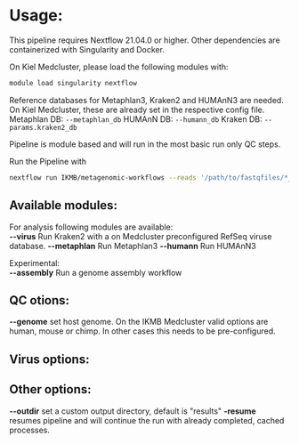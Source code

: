 # Usage:

This pipeline requires Nextflow 21.04.0 or higher. Other dependencies are containerized with Singularity and Docker.<br />

On Kiel Medcluster, please load the following modules with:
```bash
module load singularity nextflow
```

Reference databases for Metaphlan3, Kraken2 and HUMAnN3 are needed. On Kiel Medcluster, these are already set in the respective config file.
Metaphlan DB: `--metaphlan_db`
HUMAnN DB:    `--humann_db`
Kraken DB:    `--params.kraken2_db`

Pipeline is module based and will run in the most basic run only QC steps.

Run the Pipeline with<br />
```bash
nextflow run IKMB/metagenomic-workflows --reads '/path/to/fastqfiles/*_R{1,2}_001.fastq.gz'
```
## Available modules:
For analysis following modules are available:<br />
**--virus** Run Kraken2 with a on Medcluster preconfigured RefSeq viruse database.
**--metaphlan** Run Metaphlan3
**--humann** Run HUMAnN3

Experimental:<br />
**--assembly** Run a genome assembly workflow

## QC otions:
**--genome** set host genome. On the IKMB Medcluster valid options are human, mouse or chimp. In other cases this needs to be pre-configured.

## Virus options:

## Other options:
**--outdir** set a custom output directory, default is "results"
**-resume** resumes pipeline and will continue the run with already completed, cached processes.
